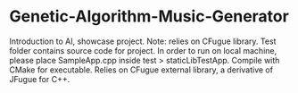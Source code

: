 # Genetic-Algorithm-Music-Generator
Introduction to AI, showcase project. Note: relies on CFugue library. 
Test folder contains source code for project. In order to run on local machine, please place SampleApp.cpp inside test > staticLibTestApp. 
Compile with CMake for executable. Relies on CFugue external library, a derivative of JFugue for C++.
